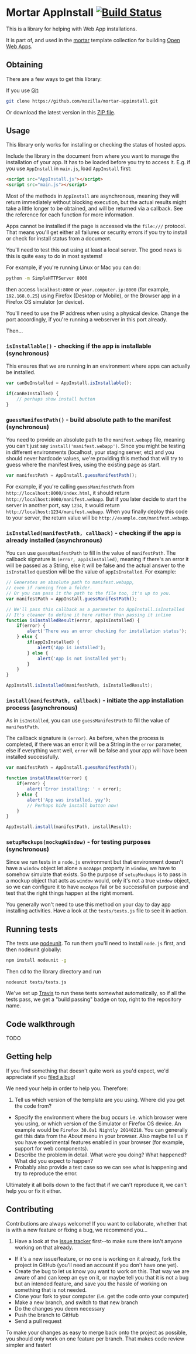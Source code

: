 # Mortar AppInstall [![Build Status](https://travis-ci.org/sole/mortar-appinstall.svg?branch=master)](https://travis-ci.org/sole/mortar-appinstall)

This is a library for helping with Web App installations.

It is part of, and used in the [mortar](https://github.com/mozilla/mortar/) template collection for building [Open Web Apps](https://developer.mozilla.org/en-US/Apps).

## Obtaining

There are a few ways to get this library:

If you use [Git](http://www.git-scm.com/):

````bash
git clone https://github.com/mozilla/mortar-appinstall.git
````

Or download the latest version in this [ZIP file](https://github.com/mozilla/mortar-appinstall/archive/master.zip).


## Usage

This library only works for installing or checking the status of hosted apps.

Include the library in the document from where you want to manage the installation of your app. It has to be loaded before you try to access it. E.g. if you use `AppInstall` in `main.js`, load `AppInstall` first:

````html
<script src="AppInstall.js"></script>
<script src="main.js"></script>
````

Most of the methods in `AppInstall` are asynchronous, meaning they will return immediately without blocking execution, but the actual results might take a little longer to be obtained, and will be returned via a callback. See the reference for each function for more information.

Apps cannot be installed if the page is accessed via the `file:///` protocol. That means you'll get either all failures or security errors if you try to install or check for install status from a document.

You'll need to test this out using at least a local server. The good news is this is quite easy to do in most systems!

For example, if you're running Linux or Mac you can do:

````bash
python -m SimpleHTTPServer 8000
````

then access `localhost:8000` or `your.computer.ip:8000` (for example, `192.168.0.25`) using Firefox (Desktop or Mobile), or the Browser app in a Firefox OS simulator (or device).

You'll need to use the IP address when using a physical device. Change the port accordingly, if you're running a webserver in this port already.

Then...

### `isInstallable()` - checking if the app is installable (synchronous)

This ensures that we are running in an environment where apps can actually be installed.

````javascript
var canBeInstalled = AppInstall.isInstallable();

if(canBeInstalled) {
	// perhaps show install button
}
````

### `guessManifestPath()` - build absolute path to the manifest (synchronous)

You need to provide an absolute path to the `manifest.webapp` file, meaning you can't just say `install('manifest.webapp')`. Since you might be testing in different environments (localhost, your staging server, etc) and you should never hardcode values, we're providing this method that will try to guess where the manifest lives, using the existing page as start.

````javascript
var manifestPath = AppInstall.guessManifestPath();
````

For example, if you're calling `guessManifestPath` from `http://localhost:8000/index.html`, it should return `http://localhost:8000/manifest.webapp`. But if you later decide to start the server in another port, say `1234`, it would return `http://localhost:1234/manifest.webapp`. When you finally deploy this code to your server, the return value will be `http://example.com/manifest.webapp`.

### `isInstalled(manifestPath, callback)` - checking if the app is already installed (asynchronous)

You can use `guessManifestPath` to fill in the value of `manifestPath`. The callback signature is `(error, appIsInstalled)`, meaning if there's an error it will be passed as a String, else it will be false and the actual answer to the `isInstalled` question will be the value of `appIsInstalled`. For example:

````javascript
// Generates an absolute path to manifest.webapp,
// even if running from a folder.
// Or you can pass it the path to the file too, it's up to you.
var manifestPath = AppInstall.guessManifestPath(); 

// We'll pass this callback as a parameter to AppInstall.isInstalled
// It's cleaner to define it here rather than passing it inline
function isInstalledResult(error, appIsInstalled) {
	if(error) {
		alert('There was an error checking for installation status');
	} else {
		if(appIsInstalled) {
			alert('App is installed');
		} else {
			alert('App is not installed yet');
		}
	}
}

AppInstall.isInstalled(manifestPath, isInstalledResult);
````

### `install(manifestPath, callback)` - initiate the app installation process (asynchronous)

As in `isInstalled`, you can use `guessManifestPath` to fill the value of `manifestPath`.

The callback signature is `(error)`. As before, when the process is completed, if there was an error it will be a String in the `error` parameter, else if everything went well, `error` will be false and your app will have been installed successfully.

````javascript
var manifestPath = AppInstall.guessManifestPath();

function installResult(error) {
	if(error) {
		alert('Error installing: ' + error);
	} else {
		alert('App was installed, yay');
		// Perhaps hide install button now!
	}
}

AppInstall.install(manifestPath, installResult);

````

### `setupMockups(mockupWindow)` - for testing purposes (synchronous)

Since we run tests in a `node.js` environment but that environment doesn't have a `window` object let alone a `mozApps` property in `window`, we have to somehow simulate that exists. So the purpose of `setupMockups` is to pass in a mockup object that acts as `window` would, only it's not a true `window` object, so we can configure it to have `mozApps` fail or be successful on purpose and test that the right things happen at the right moment.

You generally won't need to use this method on your day to day app installing activities. Have a look at the `tests/tests.js` file to see it in action.


## Running tests

The tests use [nodeunit](https://github.com/caolan/nodeunit). To run them you'll need to install `node.js` first, and then nodeunit globally:

````bash
npm install nodeunit -g
````

Then cd to the library directory and run

````
nodeunit tests/tests.js
````

We've set up [Travis](https://travis-ci.org/sole/mortar-appinstall) to run these tests somewhat automatically, so if all the tests pass, we get a "build passing" badge on top, right to the repository name.

## Code walkthrough

TODO

## Getting help

If you find something that doesn't quite work as you'd expect, we'd appreciate if you [filed a bug](https://github.com/mozilla/mortar-appinstall/issues)!

We need your help in order to help you. Therefore:

1. Tell us which version of the template are you using. Where did you get the code from?
* Specify the environment where the bug occurs i.e. which browser were you using, or which version of the Simulator or Firefox OS device. An example would be `Firefox 30.0a1 Nightly 20140210`. You can generally get this data from the *About* menu in your browser. Also maybe tell us if you have experimental features enabled in your browser (for example, support for web components).
* Describe the problem in detail. What were you doing? What happened? What did you expect to happen?
* Probably also provide a test case so we can see what is happening and try to reproduce the error.

Ultimately it all boils down to the fact that if we can't reproduce it, we can't help you or fix it either.

## Contributing

Contributions are always welcome! If you want to collaborate, whether that is with a new feature or fixing a bug, we recommend you...

1. Have a look at the [issue tracker](https://github.com/mozilla/mortar-appinstall/issues) first--to make sure there isn't anyone working on that already.
* If it's a new issue/feature, or no one is working on it already, fork the project in GitHub (you'll need an account if you don't have one yet).
* Create the bug to let us know you want to work on this. That way we are aware of and can keep an eye on it, or maybe tell you that it is not a bug but an intended feature, and save you the hassle of working on something that is not needed.
* Clone your fork to your computer (i.e. get the code onto your computer)
* Make a new branch, and switch to that new branch
* Do the changes you deem necessary
* Push the branch to GitHub
* Send a pull request

To make your changes as easy to merge back onto the project as possible, you should only work on one feature per branch. That makes code review simpler and faster!

